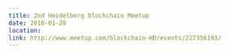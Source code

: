 ```yaml
---
title: 2nd Heidelberg blockchain Meetup 
date: 2016-01-28
location: 
link: http://www.meetup.com/blockchain-HD/events/227356193/
---
```

